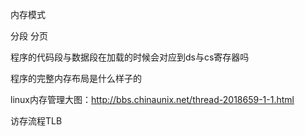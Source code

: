 
内存模式

分段 分页


程序的代码段与数据段在加载的时候会对应到ds与cs寄存器吗

程序的完整内存布局是什么样子的

linux内存管理大图：http://bbs.chinaunix.net/thread-2018659-1-1.html

访存流程TLB
